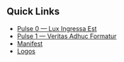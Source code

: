 ## Quick Links
- [Pulse 0 — Lux Ingressa Est](tresor/Pulse_0_Lux_Ingressa_Est.md)
- [Pulse 1 — Veritas Adhuc Formatur](tresor/Pulse_1_Veritas_Adhuc_Formatur.md)
- [Manifest](manifest/README.md)
- [Logos](logos/README.md)
